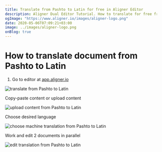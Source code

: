 ```yaml
---
title: Translate from Pashto to Latin for free in Aligner Editor
description: Aligner Dual Editor Tutorial. How to translate for free from Pashto to Latin. Aligner is multilingual document management platform. 
ogImage: "https://www.aligner.io/images/aligner-logo.png"
date: 2020-05-06T07:09:21+03:00
image: ../images/aligner-logo.png
onBlog: true
---
```


# How to translate document from Pashto to Latin

1. Go to editor at [app.aligner.io](https://app.aligner.io "Aligner App web page")

![translate from Pashto to Latin](../aligner-blank-editor.png "translate from Pashto to Latin")

Copy-paste content or upload content

![upload content from Pashto to Latin](../aligner-uploaded-document.png "upload content from Pashto to Latin")

Choose desired language

![choose machine translation from Pashto to Latin](../aligner-language-dropdown.png "choose machine translation from Pashto to Latin")

Work and edit 2 documents in parallel

![edit translation from Pashto to Latin](../aligner-double-sitded-editor.png "edit translation from Pashto to Latin")

